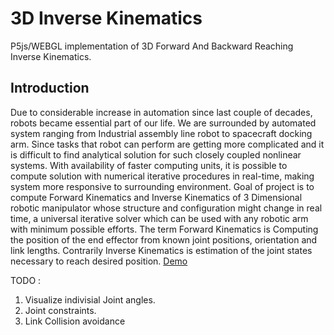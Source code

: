 # 3D Inverse Kinematics
P5js/WEBGL implementation of 3D Forward And Backward Reaching Inverse Kinematics.

## Introduction
Due to considerable increase in automation since last couple of decades, robots became essential part of our life. We are surrounded by automated system ranging from Industrial assembly line robot to spacecraft docking arm.
Since tasks that robot can perform are getting more complicated and it is difficult to find analytical solution for such closely coupled nonlinear systems.
With availability of faster computing units, it is possible to compute solution with numerical iterative procedures in real-time, making system more responsive to surrounding environment.
Goal of project is to compute Forward Kinematics and Inverse Kinematics of 3 Dimensional robotic manipulator whose structure and configuration might change in real time, a universal iterative solver which can be used with any robotic arm with minimum possible efforts.
The term Forward Kinematics is Computing the position of the end effector from known joint positions, orientation and link lengths. Contrarily Inverse Kinematics is estimation of the joint states necessary to reach desired position.
[Demo](http://siroi.co.in/apps/InverseKinematics3D/)

TODO :
1. Visualize indivisial Joint angles.
2. Joint constraints.
3. Link Collision avoidance

